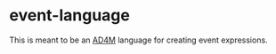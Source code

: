 # event-language
This is meant to be an [AD4M](https://github.com/perspect3vism/ad4m) language for creating event expressions.
